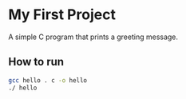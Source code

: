 # My First Project
A simple C program that prints a greeting message.
## How to run
```bash
gcc hello . c -o hello
./ hello
```
